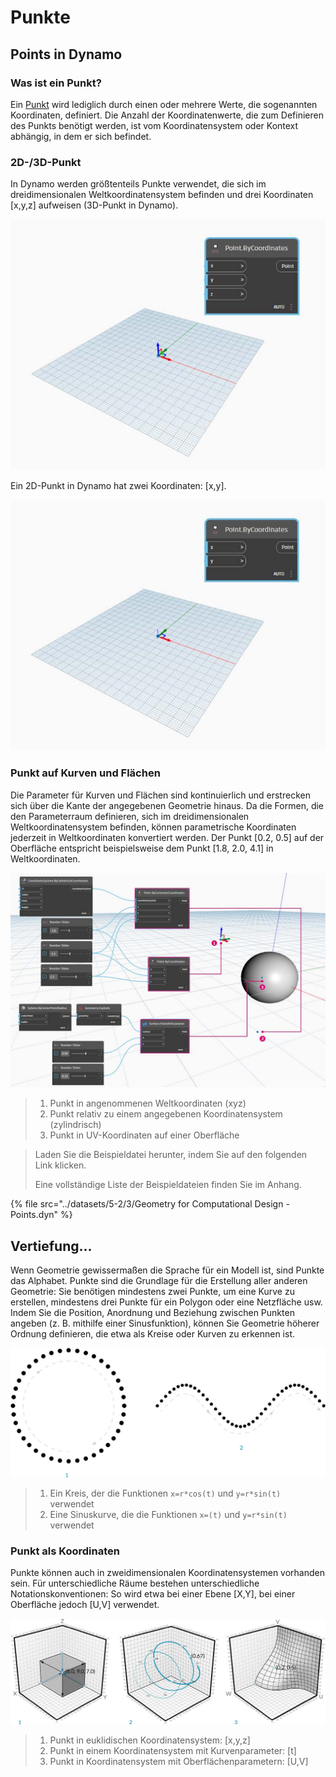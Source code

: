# Punkte

## Points in Dynamo

### Was ist ein Punkt?

Ein [Punkt](5-3\_points.md#point-as-coordinates) wird lediglich durch einen oder mehrere Werte, die sogenannten Koordinaten, definiert. Die Anzahl der Koordinatenwerte, die zum Definieren des Punkts benötigt werden, ist vom Koordinatensystem oder Kontext abhängig, in dem er sich befindet.

### 2D-/3D-Punkt

In Dynamo werden größtenteils Punkte verwendet, die sich im dreidimensionalen Weltkoordinatensystem befinden und drei Koordinaten [x,y,z] aufweisen (3D-Punkt in Dynamo).

![](../images/5-2/3/points-3dpointindynamo.jpg)

Ein 2D-Punkt in Dynamo hat zwei Koordinaten: [x,y].

![](../images/5-2/3/points-2dpointindynamo.jpg)

### Punkt auf Kurven und Flächen

Die Parameter für Kurven und Flächen sind kontinuierlich und erstrecken sich über die Kante der angegebenen Geometrie hinaus. Da die Formen, die den Parameterraum definieren, sich im dreidimensionalen Weltkoordinatensystem befinden, können parametrische Koordinaten jederzeit in Weltkoordinaten konvertiert werden. Der Punkt [0.2, 0.5] auf der Oberfläche entspricht beispielsweise dem Punkt [1.8, 2.0, 4.1] in Weltkoordinaten.

![](../images/5-2/3/points-xyzvscoordsysvsuv.jpg)

> 1. Punkt in angenommenen Weltkoordinaten (xyz)
> 2. Punkt relativ zu einem angegebenen Koordinatensystem (zylindrisch)
> 3. Punkt in UV-Koordinaten auf einer Oberfläche

> Laden Sie die Beispieldatei herunter, indem Sie auf den folgenden Link klicken.
>
> Eine vollständige Liste der Beispieldateien finden Sie im Anhang.

{% file src="../datasets/5-2/3/Geometry for Computational Design - Points.dyn" %}

## Vertiefung...

Wenn Geometrie gewissermaßen die Sprache für ein Modell ist, sind Punkte das Alphabet. Punkte sind die Grundlage für die Erstellung aller anderen Geometrie: Sie benötigen mindestens zwei Punkte, um eine Kurve zu erstellen, mindestens drei Punkte für ein Polygon oder eine Netzfläche usw. Indem Sie die Position, Anordnung und Beziehung zwischen Punkten angeben (z. B. mithilfe einer Sinusfunktion), können Sie Geometrie höherer Ordnung definieren, die etwa als Kreise oder Kurven zu erkennen ist.

![Punkt zu Kurve](../images/5-2/3/PointsAsBuildingBlocks-1.jpg)

> 1. Ein Kreis, der die Funktionen `x=r*cos(t)` und `y=r*sin(t)` verwendet
> 2. Eine Sinuskurve, die die Funktionen `x=(t)` und `y=r*sin(t)` verwendet

### Punkt als Koordinaten

Punkte können auch in zweidimensionalen Koordinatensystemen vorhanden sein. Für unterschiedliche Räume bestehen unterschiedliche Notationskonventionen: So wird etwa bei einer Ebene [X,Y], bei einer Oberfläche jedoch [U,V] verwendet.

![Punkt als Koordinaten](../images/5-2/3/Coordinates.jpg)

> 1. Punkt in euklidischen Koordinatensystem: [x,y,z]
> 2. Punkt in einem Koordinatensystem mit Kurvenparameter: [t]
> 3. Punkt in Koordinatensystem mit Oberflächenparametern: [U,V]
